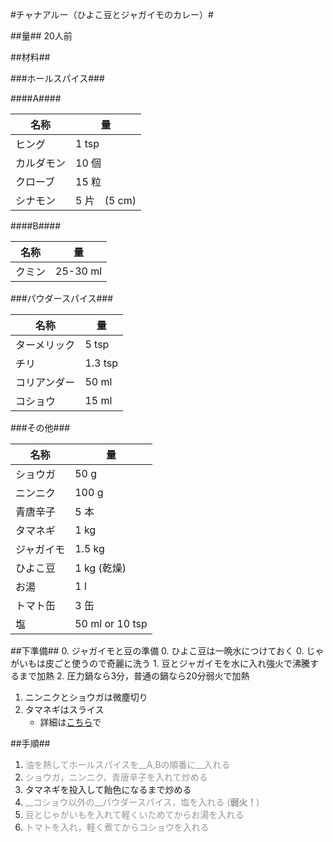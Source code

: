 #チャナアルー（ひよこ豆とジャガイモのカレー）#

##量##
20人前

##材料##

###ホールスパイス###

####A####

名称		|量
------------|------
ヒング		| 1 tsp
カルダモン	| 10 個
クローブ	| 15 粒
シナモン	| 5 片　(5 cm)

####B####

名称		|量
------------|------
クミン		| 25-30 ml


###パウダースパイス###

名称		|量
------------|------
ターメリック| 5 tsp
チリ		| 1.3 tsp 
コリアンダー| 50 ml
コショウ	| 15 ml


###その他###

名称		|量
------------|------
ショウガ	|50 g
ニンニク	|100 g
青唐辛子	|5 本
タマネギ	|1 kg
ジャガイモ	|1.5 kg
ひよこ豆	|1 kg (乾燥)
お湯			|1 l
トマト缶	|3 缶
塩			|50 ml or 10 tsp


##下準備##
0. ジャガイモと豆の準備
    0. ひよこ豆は一晩水につけておく
    0. じゃがいもは皮ごと使うので奇麗に洗う
	1. 豆とジャガイモを水に入れ強火で沸騰するまで加熱
	2. 圧力鍋なら3分，普通の鍋なら20分弱火で加熱
1. ニンニクとショウガは微塵切り
2. タマネギはスライス
    * 詳細は[こちら](https://github.com/qqm377p9k2/OpenRecipe/blob/master/Onion_Slice.md)で

##手順##
1. <span style="color:#959595">油を熱してホールスパイスを__A,Bの順番に__入れる</span>
2. <span style="color:#959595">ショウガ，ニンニク，青唐辛子を入れて炒める</span>
3. タマネギを投入して飴色になるまで炒める
4. <span style="color:#959595">__コショウ以外の__パウダースパイス，塩を入れる (__弱火！__) </span>
4. <span style="color:#959595">豆とじゃがいもを入れて軽くいためてからお湯を入れる</span>
5. <span style="color:#959595">トマトを入れ，軽く煮てからコショウを入れる </span>
